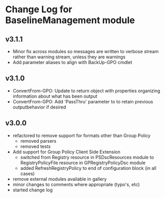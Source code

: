 # Change Log for BaselineManagement module

## v3.1.1

- Minor fix across modules so messages are written to verbose stream rather than warning stream, unless they are warnings
- Add parameter aliases to align with BackUp-GPO cmdlet
## v3.1.0

- ConvertFrom-GPO: Update to return object with properties organizing information about what has been output
- ConvertFrom-GPO: Add 'PassThru' parameter to to retain previous outputbehavior if desired
## v3.0.0

- refactored to remove support for formats other than Group Policy
  - removed parsers
  - removed tests
- Add support for Group Policy Client Side Extension
  - switched from Registry resource in PSDscResources module to RegistryPolicyFile resource in GPRegistryPolicyDsc module
  - added RefreshRegistryPolicy to end of configuration block (in all cases)
- remove external modules available in gallery
- minor changes to comments where appropriate (typo's, etc)
- started change log
